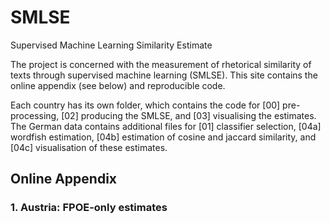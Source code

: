 # SMLSE
Supervised Machine Learning Similarity Estimate


The project is concerned with the measurement of rhetorical similarity of texts through supervised machine learning (SMLSE). This site contains the online appendix (see below) and reproducible code.

Each country has its own folder, which contains the code for [00] pre-processing, [02] producing the SMLSE, and [03] visualising the estimates. The German data contains additional files for [01] classifier selection, [04a] wordfish estimation, [04b] estimation of cosine and jaccard similarity, and [04c] visualisation of these estimates.

## Online Appendix

### 1. Austria: FPOE-only estimates